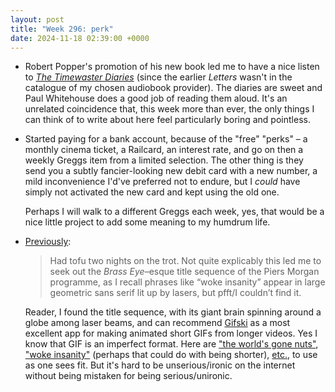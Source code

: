 ```yaml
---
layout: post
title: "Week 296: perk"
date: 2024-11-18 02:39:00 +0000
---
```


- Robert Popper's promotion of his new book led me to have a nice listen to [<i>The Timewaster Diaries</i>](https://open.spotify.com/show/05RxebfOsu9Jth820hctvY)
  (since the earlier <i>Letters</i> wasn't in the catalogue of my chosen audiobook provider). The diaries are sweet and Paul Whitehouse does a good job of reading them aloud.
  It's an unrelated coincidence that, this week more than ever, the only things I can think of to write about here feel particularly boring and pointless.

- Started paying for a bank account, because of the "free" "perks" – a monthly cinema ticket,
  a Railcard, an interest rate, and go on then a weekly Greggs item from a limited selection.
  The other thing is they send you a subtly fancier-looking new debit card with a new number, a mild inconvenience I'd've preferred not to endure, but I _could_ have simply not activated the new card and kept using the old one.

  Perhaps I will walk to a different Greggs each week, yes, that would be a nice little project to add some meaning to my humdrum life.

- [Previously](/2024/07/week-280):

  > Had tofu two nights on the trot. Not quite explicably this led me to seek out the <i>Brass Eye</i>–esque title sequence of the Piers Morgan programme, as I recall phrases like “<apan class="caps">woke insanity</apan>” appear in large geometric sans serif lit up by lasers, but pfft/I couldn’t find it.

  Reader, I found the title sequence, with its giant brain spinning around a globe among laser beams,
  and can recommend [Gifski](https://gif.ski/) as a most excellent app for making animated short GIFs from longer videos.
  Yes I know that GIF is an imperfect format. Here are ["the world's gone nuts"](https://crap.ams3.digitaloceanspaces.com/astromega/nginx/html/joshuagoodw.in/media/the%20worlds%20gone%20nuts.gif), ["woke insanity"](https://crap.ams3.digitaloceanspaces.com/astromega/nginx/html/joshuagoodw.in/media/woke%20insanity%202.gif) (perhaps that could do with being shorter), [etc.](https://crap.ams3.digitaloceanspaces.com/astromega/nginx/html/joshuagoodw.in/media/wake%20up.gif), to use as one sees fit. But it's hard to be unserious/ironic on the internet without being mistaken for being serious/unironic.
